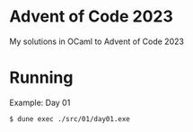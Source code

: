 # Advent of Code 2023
My solutions in OCaml to Advent of Code 2023

# Running

Example: Day 01
```bash
$ dune exec ./src/01/day01.exe
```
